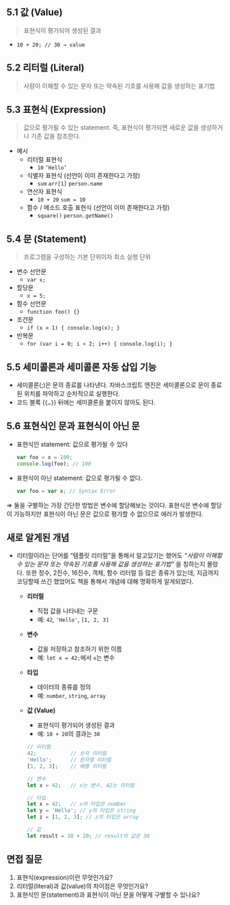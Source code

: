## 5.1 값 (Value)

> 표현식이 평가되어 생성된 결과

- `10 + 20; // 30 → value`

## 5.2 리터럴 (Literal)

> 사람이 이해할 수 있는 문자 또는 약속된 기호를 사용해 값을 생성하는 표기법

## 5.3 표현식 (Expression)

> 값으로 평가될 수 있는 statement. 즉, 표현식이 평가되면 새로운 값을 생성하거나 기존 값을 참조한다.

- 예시
    - 리터럴 표현식
        - `10` `‘Hello’`
    - 식별자 표현식 (선언이 이미 존재한다고 가정)
        - `sum` `arr[1]` `person.name`
    - 연산자 표현식
        - `10 + 20` `sum = 10`
    - 함수 / 메소드 호출 표현식 (선언이 이미 존재한다고 가정)
        - `square()` `person.getName()`

## 5.4 문 (Statement)

> 프로그램을 구성하는 기본 단위이자 최소 실행 단위

- 변수 선언문
    - `var x;`
- 할당문
    - `x = 5;`
- 함수 선언문
    - `function foo() {}`
- 조건문
    - `if (x > 1) { console.log(x); }`
- 반복문
    - `for (var i = 0; i < 2; i++) { console.log(i); }`

## 5.5 세미콜론과 세미콜론 자동 삽입 기능

- 세미콜론(;)은 문의 종료를 나타낸다. 자바스크립트 엔진은 세미콜론으로 문이 종료된 위치를 파악하고 순차적으로 실행한다.
- 코드 블록 (`{…}`) 뒤에는 세미콜론을 붙이지 않아도 된다.

## 5.6 표현식인 문과 표현식이 아닌 문

- 표현식인 statement: 값으로 평가될 수 있다
    
    ```javascript
    var foo = x = 100;
    console.log(foo); // 100
    ```
    
- 표현식이 아닌 statement: 값으로 평가될 수 없다.
    
    ```javascript
    var foo = var x; // Syntax Error
    ```

⇒ 둘을 구별하는 가장 간단한 방법은 변수에 할당해보는 것이다. 표현식은 변수에 할당이 가능하지만 표현식이 아닌 문은 값으로 평가할 수 없으므로 에러가 발생한다.

## 새로 알게된 개념

- 리터럴이라는 단어를 “템플릿 리터럴”을 통해서 알고있기는 했어도 *“사람이 이해할 수 있는 문자 또는 약속된 기호를 사용해 값을 생성하는 표기법”* 을 칭하는지 몰랐다. 또한 정수, 2진수, 16진수, 객체, 함수 리터럴 등 많은 종류가 있는데, 지금까지 코딩할때 쓰긴 했었어도 책을 통해서 개념에 대해 명확하게 알게되었다.
    - **리터럴**
        - 직접 값을 나타내는 구문
        - 예: `42`, `'Hello'`, `[1, 2, 3]`
    - **변수**
        - 값을 저장하고 참조하기 위한 이름
        - 예: `let x = 42;`에서 `x`는 변수
    - **타입**
        - 데이터의 종류를 정의
        - 예: `number`, `string`, `array`
    - **값 (Value)**
        - 표현식이 평가되어 생성된 결과
        - 예: `10 + 20`의 결과는 `30`

    
      ```javascript
      // 리터럴
      42;           // 숫자 리터럴
      'Hello';      // 문자열 리터럴
      [1, 2, 3];    // 배열 리터럴
      
      // 변수
      let x = 42;   // x는 변수, 42는 리터럴
      
      // 타입
      let x = 42;   // x의 타입은 number
      let y = 'Hello'; // y의 타입은 string
      let z = [1, 2, 3]; // z의 타입은 array
      
      // 값
      let result = 10 + 20; // result의 값은 30
      ```

## 면접 질문

1. 표현식(expression)이란 무엇인가요?
2. 리터럴(literal)과 값(value)의 차이점은 무엇인가요?
3. 표현식인 문(statement)과 표현식이 아닌 문을 어떻게 구별할 수 있나요?

